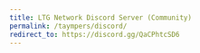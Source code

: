 ```yaml
---
title: LTG Network Discord Server (Community)
permalink: /taympers/discord/
redirect_to: https://discord.gg/QaCPhtcSD6
---
```


